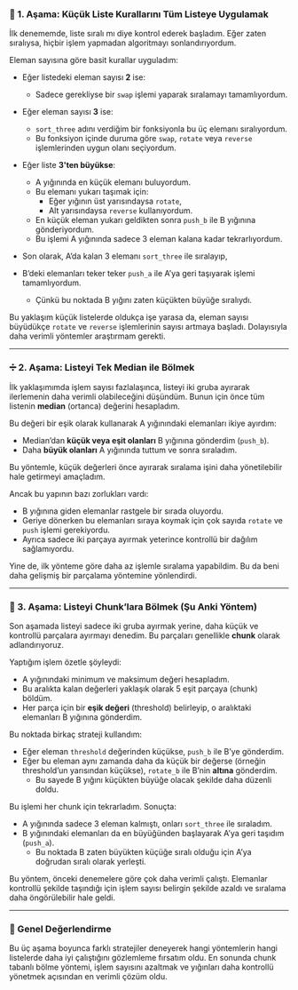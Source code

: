 ### 🧩 1. Aşama: Küçük Liste Kurallarını Tüm Listeye Uygulamak

İlk denememde, liste sıralı mı diye kontrol ederek başladım. Eğer zaten sıralıysa, hiçbir işlem yapmadan algoritmayı sonlandırıyordum.

Eleman sayısına göre basit kurallar uyguladım:

- Eğer listedeki eleman sayısı **2** ise:
  - Sadece gerekliyse bir `swap` işlemi yaparak sıralamayı tamamlıyordum.

- Eğer eleman sayısı **3** ise:
  - `sort_three` adını verdiğim bir fonksiyonla bu üç elemanı sıralıyordum.
  - Bu fonksiyon içinde duruma göre `swap`, `rotate` veya `reverse` işlemlerinden uygun olanı seçiyordum.

- Eğer liste **3'ten büyükse**:
  - A yığınında en küçük elemanı buluyordum.
  - Bu elemanı yukarı taşımak için:
    - Eğer yığının üst yarısındaysa `rotate`,
    - Alt yarısındaysa `reverse` kullanıyordum.
  - En küçük eleman yukarı geldikten sonra `push_b` ile B yığınına gönderiyordum.
  - Bu işlemi A yığınında sadece 3 eleman kalana kadar tekrarlıyordum.

- Son olarak, A’da kalan 3 elemanı `sort_three` ile sıralayıp,
- B’deki elemanları teker teker `push_a` ile A’ya geri taşıyarak işlemi tamamlıyordum.
  - Çünkü bu noktada B yığını zaten küçükten büyüğe sıralıydı.

Bu yaklaşım küçük listelerde oldukça işe yarasa da, eleman sayısı büyüdükçe `rotate` ve `reverse` işlemlerinin sayısı artmaya başladı. Dolayısıyla daha verimli yöntemler araştırmam gerekti.

---

### ➗ 2. Aşama: Listeyi Tek Median ile Bölmek

İlk yaklaşımımda işlem sayısı fazlalaşınca, listeyi iki gruba ayırarak ilerlemenin daha verimli olabileceğini düşündüm. Bunun için önce tüm listenin **median** (ortanca) değerini hesapladım.

Bu değeri bir eşik olarak kullanarak A yığınındaki elemanları ikiye ayırdım:

- Median’dan **küçük veya eşit olanları** B yığınına gönderdim (`push_b`).
- Daha **büyük olanları** A yığınında tuttum ve sonra sıraladım.

Bu yöntemle, küçük değerleri önce ayırarak sıralama işini daha yönetilebilir hale getirmeyi amaçladım.

Ancak bu yapının bazı zorlukları vardı:

- B yığınına giden elemanlar rastgele bir sırada oluyordu.
- Geriye dönerken bu elemanları sıraya koymak için çok sayıda `rotate` ve `push` işlemi gerekiyordu.
- Ayrıca sadece iki parçaya ayırmak yeterince kontrollü bir dağılım sağlamıyordu.

Yine de, ilk yönteme göre daha az işlemle sıralama yapabildim. Bu da beni daha gelişmiş bir parçalama yöntemine yönlendirdi.

---

### 🧱 3. Aşama: Listeyi Chunk’lara Bölmek (Şu Anki Yöntem)

Son aşamada listeyi sadece iki gruba ayırmak yerine, daha küçük ve kontrollü parçalara ayırmayı denedim. Bu parçaları genellikle **chunk** olarak adlandırıyoruz.

Yaptığım işlem özetle şöyleydi:

- A yığınındaki minimum ve maksimum değeri hesapladım.
- Bu aralıkta kalan değerleri yaklaşık olarak 5 eşit parçaya (chunk) böldüm.
- Her parça için bir **eşik değeri** (threshold) belirleyip, o aralıktaki elemanları B yığınına gönderdim.

Bu noktada birkaç strateji kullandım:

- Eğer eleman `threshold` değerinden küçükse, `push_b` ile B’ye gönderdim.
- Eğer bu eleman aynı zamanda daha da küçük bir değerse (örneğin threshold’un yarısından küçükse), `rotate_b` ile B’nin **altına** gönderdim.
  - Bu sayede B yığını küçükten büyüğe olacak şekilde daha düzenli doldu.

Bu işlemi her chunk için tekrarladım. Sonuçta:

- A yığınında sadece 3 eleman kalmıştı, onları `sort_three` ile sıraladım.
- B yığınındaki elemanları da en büyüğünden başlayarak A’ya geri taşıdım (`push_a`).
  - Bu noktada B zaten büyükten küçüğe sıralı olduğu için A’ya doğrudan sıralı olarak yerleşti.

Bu yöntem, önceki denemelere göre çok daha verimli çalıştı. Elemanlar kontrollü şekilde taşındığı için işlem sayısı belirgin şekilde azaldı ve sıralama daha öngörülebilir hale geldi.

---

### 📌 Genel Değerlendirme

Bu üç aşama boyunca farklı stratejiler deneyerek hangi yöntemlerin hangi listelerde daha iyi çalıştığını gözlemleme fırsatım oldu. En sonunda chunk tabanlı bölme yöntemi, işlem sayısını azaltmak ve yığınları daha kontrollü yönetmek açısından en verimli çözüm oldu.
